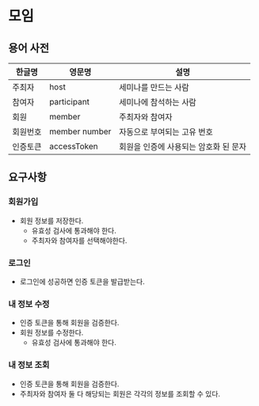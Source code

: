# 모임

## 용어 사전

| 한글명 | 영문명 | 설명 |
| --- | --- | --- |
|주최자| host | 세미나를 만드는 사람           |
|참여자| participant | 세미나에 참석하는 사람          |
|회원| member | 주최자와 참여자              |
|회원번호| member number | 자동으로 부여되는 고유 번호       |
인증토큰| accessToken| 회원을 인증에 사용되는 암호화 된 문자 |

## 요구사항
### 회원가입
- 회원 정보를 저장한다.
  - 유효성 검사에 통과해야 한다.
  - 주최자와 참여자를 선택해야한다.
### 로그인
- 로그인에 성공하면 인증 토큰을 발급받는다.
### 내 정보 수정
- 인증 토큰을 통해 회원을 검증한다.
- 회원 정보를 수정한다.
  - 유효성 검사에 통과해야 한다.
### 내 정보 조회
- 인증 토큰을 통해 회원을 검증한다.
- 주최자와 참여자 둘 다 해당되는 회원은 각각의 정보를 조회할 수 있다.




